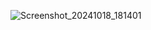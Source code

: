 ![Screenshot_20241018_181401](https://github.com/user-attachments/assets/d25cdd9e-a1c7-48cb-896d-e5c2660d5f13)
